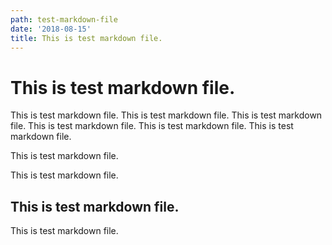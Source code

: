 ```yaml
---
path: test-markdown-file
date: '2018-08-15'
title: This is test markdown file.
---
```

# This is test markdown file.

This is test markdown file. This is test markdown file. This is test markdown file. This is test markdown file. This is test markdown file. This is test markdown file.

This is test markdown file.

This is test markdown file.

## This is test markdown file.

This is test markdown file.
